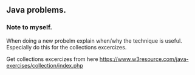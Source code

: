 
## Java problems.
### Note to myself.
When doing a new probelm explain when/why the technique is useful. Especially do this for the collections excercizes.

Get collections excercizes from here
https://www.w3resource.com/java-exercises/collection/index.php
